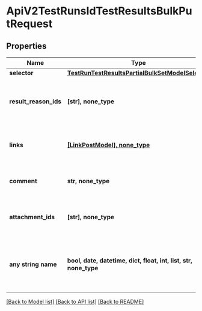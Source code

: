 # ApiV2TestRunsIdTestResultsBulkPutRequest


## Properties
Name | Type | Description | Notes
------------ | ------------- | ------------- | -------------
**selector** | [**TestRunTestResultsPartialBulkSetModelSelector**](TestRunTestResultsPartialBulkSetModelSelector.md) |  | [optional] 
**result_reason_ids** | **[str], none_type** | Unique IDs of result reasons to be assigned to test results | [optional] 
**links** | [**[LinkPostModel], none_type**](LinkPostModel.md) | Collection of links to be assigned to test results | [optional] 
**comment** | **str, none_type** | Comment to be added to test results | [optional] 
**attachment_ids** | **[str], none_type** | Unique IDs of files to be attached to test results | [optional] 
**any string name** | **bool, date, datetime, dict, float, int, list, str, none_type** | any string name can be used but the value must be the correct type | [optional]

[[Back to Model list]](../README.md#documentation-for-models) [[Back to API list]](../README.md#documentation-for-api-endpoints) [[Back to README]](../README.md)


